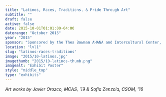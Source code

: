 ```yaml
---
title: "Latinos, Races, Traditions, & Pride Through Art"
subtitle: ""
draft: false
active: false
date: 2015-10-01T01:01:00-04:00
daterange: "October 2015"
year: "2015"
sponsor: "Sponsored by the Thea Bowman AHANA and Intercultural Center, The Boston College Libraries, and The Vice President for Student Affairs"
location: "lvl1"
slug: "latinos-races-traditions"
image: "2015/10-latinos.jpg"
imagethumb: "2015/10-latinos-thumb.png"
imagealt: "Exhibit Poster"
style: "middle_top"
type: "exhibits"
---
```


<em>Art works by Javier Orozco, MCAS, '19 & Sofia Zenzola, CSOM, '16</em>

<!--

Active:
    Yes (will appear on Exhibit's homepage)
    No (will not appear on Exhibit's homepage, but will appear in archives)

Gallery locations: 
    Burns Library (burns)
    Theology and Ministry Library (tml)
    O'Neill Level One (lvl1)
    O'Neill Level Three (lvl3)
    O'Neill Reading Room (reading)
    O'Neill Reading Room Back Wall (backwall)
    O'Neill Lobby (lobby)
    History Dept, Stokes Hall (stokes)
    Bapst Exhibits (bapsts)
    Archived Bapst Exhibits (bapstsarchive)
  
Need spaces for:

  Virtual Exhibits (virtual)
  Tip O'Neill (tiponeill)

Style:
    Poster on left, text on right (default)
    Poster on right, text on left (right)
    Poster large, centered above text (middle_top)
    Poster large, centered below text (middle_down)

Add'l images
    <img src="https://library.bc.edu/images/exhibits/XXXX/201X/00-XXXX.png" alt="words" class="float_left">
    <img src="https://library.bc.edu/images/exhibits/XXXX/201X/00-XXXX.png" alt="words" class="float_right">
    <img src="https://library.bc.edu/images/exhibits/XXXX/201X/00-XXXX.png" alt="words" class="center">

-->

